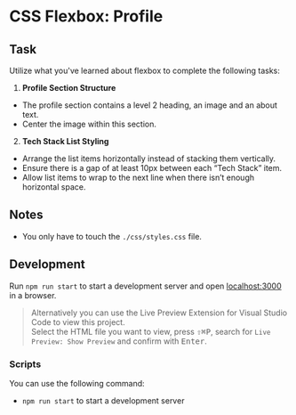 # CSS Flexbox: Profile

## Task

Utilize what you've learned about flexbox to complete the following tasks:

1. **Profile Section Structure**

- The profile section contains a level 2 heading, an image and an about text.
- Center the image within this section.

2. **Tech Stack List Styling**

- Arrange the list items horizontally instead of stacking them vertically.
- Ensure there is a gap of at least 10px between each “Tech Stack” item.
- Allow list items to wrap to the next line when there isn’t enough horizontal space.

## Notes

- You only have to touch the `./css/styles.css` file.

## Development

Run `npm run start` to start a development server and open [localhost:3000](http://localhost:3000) in a browser.

> Alternatively you can use the Live Preview Extension for Visual Studio Code to view this project.  
> Select the HTML file you want to view, press <kbd>⇧</kbd><kbd>⌘</kbd><kbd>P</kbd>, search for `Live Preview: Show Preview` and confirm with <kbd>Enter</kbd>.

### Scripts

You can use the following command:

- `npm run start` to start a development server
